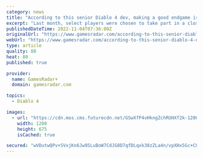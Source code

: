 ```yaml
---
category: news
title: "According to this senior Diablo 4 dev, making a good endgame is just like making soup"
excerpt: "Last month, select players were chosen to take part in a closed beta focused on Diablo 4's endgame content. In an interview with IGN (opens in new tab), Ferguson describes how the ..."
publishedDateTime: 2022-11-04T07:36:00Z
originalUrl: "https://www.gamesradar.com/according-to-this-senior-diablo-4-dev-making-a-good-endgame-is-just-like-making-soup/"
webUrl: "https://www.gamesradar.com/according-to-this-senior-diablo-4-dev-making-a-good-endgame-is-just-like-making-soup/"
type: article
quality: 80
heat: 80
published: true

provider:
  name: GamesRadar+
  domain: gamesradar.com

topics:
  - Diablo 4

images:
  - url: "https://cdn.mos.cms.futurecdn.net/GSwXfP4vHkngZchRUHXf2k-1200-80.jpg"
    width: 1200
    height: 675
    isCached: true

secured: "wVDutwQPv+SVxjKn6Jw95LuBoW7CdJG8D7qfDLqxk38zZLa4n/vpXHx5Gc+COvYAVurLO0UzmqueD6+e+WExUlPlk3+nbmAF+H+3KNPre/GWUkznJMX6VhQnWvIx8owFe6cQMKFPyyBU8t38CFNIdBFwFjB2eLtWR6I96CrLZlyclFpEMfJp4KrxaDXkJpm3SmC2JmaWRISmtdppaXOpuLCU7zLVIseeWmrgEkucGVNn9nw1kBLkWrY7tpDSPp3ifmPbcSsQn4CF7Rvx0S71doD4kcHLTauibdOd/dw17d4/YBhbRLRWSpokbzDFmRmutKU2zQw7K0r1DqlLXpwJKjnLE3DbCxhRdLiZp2cUpMU=;F93gtqgkJGfL+MkBITQiJw=="
---
```


